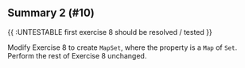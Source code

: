 ## Summary 2 (#10)

{{ :UNTESTABLE first exercise 8 should be resolved / tested }}

Modify Exercise 8 to create `MapSet`, where the property is a `Map` of `Set`.
Perform the rest of Exercise 8 unchanged.